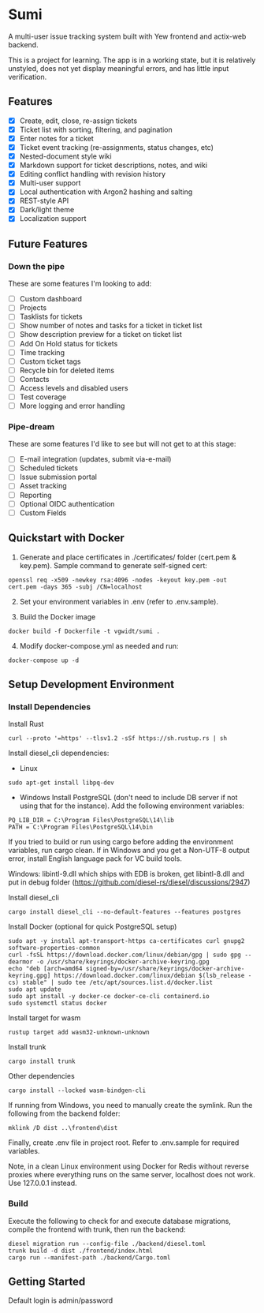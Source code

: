 # Sumi

A multi-user issue tracking system built with Yew frontend and actix-web backend.

This is a project for learning.  The app is in a working state, but it is relatively unstyled, does not yet display meaningful errors, and has little input verification.

## Features
- [x] Create, edit, close, re-assign tickets
- [x] Ticket list with sorting, filtering, and pagination
- [x] Enter notes for a ticket
- [x] Ticket event tracking (re-assignments, status changes, etc)
- [X] Nested-document style wiki
- [x] Markdown support for ticket descriptions, notes, and wiki
- [x] Editing conflict handling with revision history
- [x] Multi-user support
- [x] Local authentication with Argon2 hashing and salting
- [x] REST-style API
- [x] Dark/light theme
- [x] Localization support

## Future Features

### Down the pipe
These are some features I'm looking to add:
- [ ] Custom dashboard
- [ ] Projects
- [ ] Tasklists for tickets
- [ ] Show number of notes and tasks for a ticket in ticket list
- [ ] Show description preview for a ticket on ticket list
- [ ] Add On Hold status for tickets
- [ ] Time tracking
- [ ] Custom ticket tags
- [ ] Recycle bin for deleted items
- [ ] Contacts
- [ ] Access levels and disabled users
- [ ] Test coverage
- [ ] More logging and error handling

### Pipe-dream
These are some features I'd like to see but will not get to at this stage:
- [ ] E-mail integration (updates, submit via-e-mail)
- [ ] Scheduled tickets
- [ ] Issue submission portal
- [ ] Asset tracking
- [ ] Reporting
- [ ] Optional OIDC authentication
- [ ] Custom Fields

## Quickstart with Docker

1. Generate and place certificates in ./certificates/ folder (cert.pem & key.pem).  Sample command to generate self-signed cert:
```
openssl req -x509 -newkey rsa:4096 -nodes -keyout key.pem -out cert.pem -days 365 -subj /CN=localhost
```

2. Set your environment variables in .env (refer to .env.sample).

3. Build the Docker image
```
docker build -f Dockerfile -t vgwidt/sumi .
```

4. Modify docker-compose.yml as needed and run:
```
docker-compose up -d
```

## Setup Development Environment

### Install Dependencies

Install Rust
```
curl --proto '=https' --tlsv1.2 -sSf https://sh.rustup.rs | sh
```

Install diesel_cli dependencies:
* Linux
```
sudo apt-get install libpq-dev
```
* Windows
Install PostgreSQL (don't need to include DB server if not using that for the instance). Add the following environment variables:
```
PQ_LIB_DIR = C:\Program Files\PostgreSQL\14\lib
PATH = C:\Program Files\PostgreSQL\14\bin
```

If you tried to build or run using cargo before adding the environment variables, run cargo clean.  If in Windows and you get a Non-UTF-8 output error, install English language pack for VC build tools.

Windows: libintl-9.dll which ships with EDB is broken, get libintl-8.dll and put in debug folder (https://github.com/diesel-rs/diesel/discussions/2947)

Install diesel_cli
```
cargo install diesel_cli --no-default-features --features postgres
```

Install Docker (optional for quick PostgreSQL setup)
```
sudo apt -y install apt-transport-https ca-certificates curl gnupg2 software-properties-common
curl -fsSL https://download.docker.com/linux/debian/gpg | sudo gpg --dearmor -o /usr/share/keyrings/docker-archive-keyring.gpg
echo "deb [arch=amd64 signed-by=/usr/share/keyrings/docker-archive-keyring.gpg] https://download.docker.com/linux/debian $(lsb_release -cs) stable" | sudo tee /etc/apt/sources.list.d/docker.list
sudo apt update
sudo apt install -y docker-ce docker-ce-cli containerd.io
sudo systemctl status docker
```

Install target for wasm
```
rustup target add wasm32-unknown-unknown
```

Install trunk
```
cargo install trunk
```

Other dependencies
```
cargo install --locked wasm-bindgen-cli
```

If running from Windows, you need to manually create the symlink.  Run the following from the backend folder:
```
mklink /D dist ..\frontend\dist
```

Finally, create .env file in project root.  Refer to .env.sample for required variables.

Note, in a clean Linux environment using Docker for Redis without reverse proxies where everything runs on the same server, localhost does not work.  Use 127.0.0.1 instead.

### Build

Execute the following to check for and execute database migrations, compile the frontend with trunk, then run the backend:

```
diesel migration run --config-file ./backend/diesel.toml
trunk build -d dist ./frontend/index.html
cargo run --manifest-path ./backend/Cargo.toml
```

## Getting Started

Default login is admin/password
